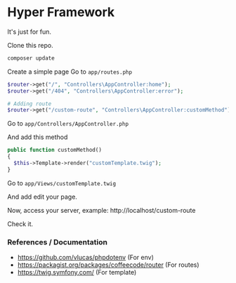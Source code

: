 # Hyper Framework
It's just for fun.

Clone this repo.

```bash
composer update
```

Create a simple page
Go to ```app/routes.php```

```php
$router->get("/", "Controllers\AppController:home");
$router->get("/404", "Controllers\AppController:error");

# Adding route
$router->get("/custom-route", "Controllers\AppController:customMethod");
```

Go to ```app/Controllers/AppController.php```

And add this method

```php
public function customMethod()
{
  $this->Template->render("customTemplate.twig");
}
```

Go to ```app/Views/customTemplate.twig```

And add edit your page.

Now, access your server, example: http://localhost/custom-route

Check it.

### References / Documentation
- https://github.com/vlucas/phpdotenv (For env)
- https://packagist.org/packages/coffeecode/router (For routes)
- https://twig.symfony.com/ (For template)